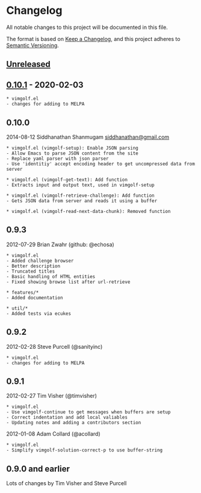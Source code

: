 # Changelog

All notable changes to this project will be documented in this file.

The format is based on
[Keep a Changelog](https://keepachangelog.com/en/1.0.0/), and this project
adheres to [Semantic Versioning](https://semver.org/spec/v2.0.0.html).

[Unreleased]: https://github.com/timvisher/vimgolf.el/compare/0.10.1...HEAD
[0.10.1]: https://github.com/timvisher/vimgolf.el/compare/116b148...0.10.1

## [Unreleased]

## [0.10.1] - 2020-02-03

    * vimgolf.el
    - changes for adding to MELPA

## 0.10.0

2014-08-12 Siddhanathan Shanmugam <siddhanathan@gmail.com>

	* vimgolf.el (vimgolf-setup): Enable JSON parsing
	- Allow Emacs to parse JSON content from the site
	- Replace yaml parser with json parser
	- Use 'identitiy' accept encoding header to get uncompressed data from server

	* vimgolf.el (vimgolf-get-text): Add function
	- Extracts input and output text, used in vimgolf-setup

	* vimgolf.el (vimgolf-retrieve-challenge): Add function
	- Gets JSON data from server and reads it using a buffer

	* vimgolf.el (vimgolf-read-next-data-chunk): Removed function

## 0.9.3

2012-07-29 Brian Zwahr (github: @echosa)

	* vimgolf.el
	- Added challenge browser
	- Better description
	- Truncated titles
	- Basic handling of HTML entities
	- Fixed showing browse list after url-retrieve

	* features/*
	- Added documentation

	* util/*
	- Added tests via ecukes

## 0.9.2

2012-02-28 Steve Purcell (@sanityinc)

	* vimgolf.el
	- changes for adding to MELPA

## 0.9.1

2012-02-27 Tim Visher (@timvisher)

	* vimgolf.el
	- Use vimgolf-continue to get messages when buffers are setup
	- Correct indentation and add local valiables
	- Updating notes and adding a contributors section

2012-01-08 Adam Collard (@acollard)

	* vimgolf.el
	- Simplify vimgolf-solution-correct-p to use buffer-string

## 0.9.0 and earlier

Lots of changes by Tim Visher and Steve Purcell
